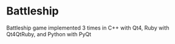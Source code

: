 # Battleship

Battleship game implemented 3 times in C++ with Qt4, Ruby with Qt4QtRuby, and Python with PyQt

